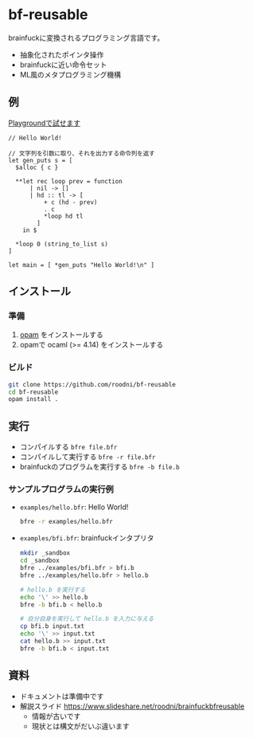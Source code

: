 # bf-reusable

brainfuckに変換されるプログラミング言語です。
- 抽象化されたポインタ操作
- brainfuckに近い命令セット
- ML風のメタプログラミング機構

## 例

[Playgroundで試せます](https://roodni.github.io/bf-reusable-playground-frontend/)

```
// Hello World!

// 文字列を引数に取り、それを出力する命令列を返す
let gen_puts s = [
  $alloc { c }

  **let rec loop prev = function
      | nil -> []
      | hd :: tl -> [
          + c (hd - prev)
          . c
          *loop hd tl
        ]
    in $
  
  *loop 0 (string_to_list s)
]

let main = [ *gen_puts "Hello World!\n" ]
```

## インストール

### 準備
1. [opam](https://opam.ocaml.org/) をインストールする
2. opamで ocaml (>= 4.14) をインストールする

### ビルド
```sh
git clone https://github.com/roodni/bf-reusable
cd bf-reusable
opam install .
```

## 実行

* コンパイルする `bfre file.bfr`
* コンパイルして実行する `bfre -r file.bfr`
* brainfuckのプログラムを実行する `bfre -b file.b`

### サンプルプログラムの実行例

* `examples/hello.bfr`: Hello World!
  ```sh
  bfre -r examples/hello.bfr
  ```

* `examples/bfi.bfr`: brainfuckインタプリタ
  ```sh
  mkdir _sandbox
  cd _sandbox
  bfre ../examples/bfi.bfr > bfi.b
  bfre ../examples/hello.bfr > hello.b

  # hello.b を実行する
  echo '\' >> hello.b
  bfre -b bfi.b < hello.b

  # 自分自身を実行して hello.b を入力に与える
  cp bfi.b input.txt
  echo '\' >> input.txt
  cat hello.b >> input.txt
  bfre -b bfi.b < input.txt
  ```

## 資料
* ドキュメントは準備中です
* 解説スライド https://www.slideshare.net/roodni/brainfuckbfreusable
  * 情報が古いです
  * 現状とは構文がだいぶ違います

<!--
### 負のセルに関する注意
bf-reusableは`$alloc`で確保されたセルに対して以下の操作
* ゼロ初期化 (`[-]`)
* ムーブ (`[->>+<<]` など)

を必要に応じて自動挿入します。

これらの操作は、処理系によっては、セルの中身が負である場合にエラーや無限ループを引き起こす可能性があります。以下の事項に留意することで、セルの中身が一時的に負になるようなプログラムを動作させられます。
* `$alloc`のスコープの終わりの時点でセルの中身を非負にする。
* インデックスシフト文 (`> a@i` `< a@i`) の時点でセルの中身を非負にする。

```
(* 例 *)
$alloc { x }

, x
- x 'A'

? x
  [ (* 入力された文字は A でない *) ]
  [ (* 入力された文字は A である *) ]

+ x 'A'  (* 非負になるように足す *)
```

-->